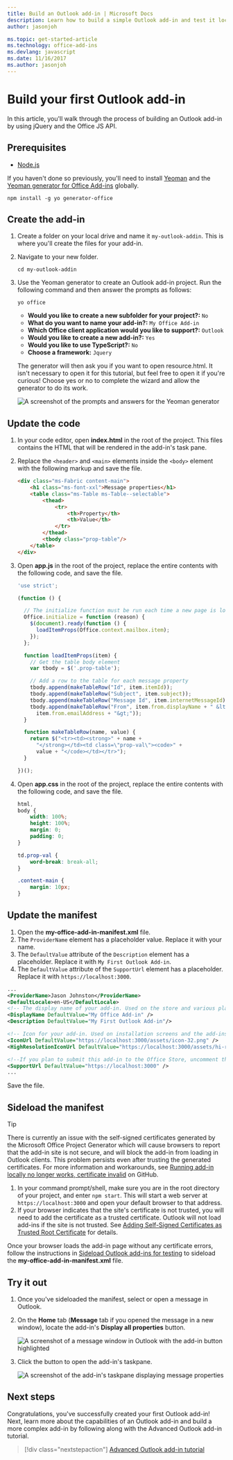 ```yaml
---
title: Build an Outlook add-in | Microsoft Docs
description: Learn how to build a simple Outlook add-in and test it locally
author: jasonjoh

ms.topic: get-started-article
ms.technology: office-add-ins
ms.devlang: javascript
ms.date: 11/16/2017
ms.author: jasonjoh
---
```


# Build your first Outlook add-in

In this article, you'll walk through the process of building an Outlook add-in by using jQuery and the Office JS API.

## Prerequisites

- [Node.js](https://nodejs.org)

If you haven't done so previously, you'll need to install [Yeoman](https://github.com/yeoman/yo) and the [Yeoman generator for Office Add-ins](https://github.com/OfficeDev/generator-office) globally.

```Shell
npm install -g yo generator-office
```

## Create the add-in

1. Create a folder on your local drive and name it `my-outlook-addin`. This is where you'll create the files for your add-in.
1. Navigate to your new folder.

    ```Shell
    cd my-outlook-addin
    ```

1. Use the Yeoman generator to create an Outlook add-in project. Run the following command and then answer the prompts as follows:

    ```Shell
    yo office
    ```

    - **Would you like to create a new subfolder for your project?:** `No`
    - **What do you want to name your add-in?:** `My Office Add-in`
    - **Which Office client application would you like to support?:** `Outlook`
    - **Would you like to create a new add-in?:** `Yes`
    - **Would you like to use TypeScript?:** `No`
    - **Choose a framework:** `Jquery`

    The generator will then ask you if you want to open resource.html. It isn't necessary to open it for this tutorial, but feel free to open it if you're curious! Choose yes or no to complete the wizard and allow the generator to do its work.

    ![A screenshot of the prompts and answers for the Yeoman generator](images/quick-start-yo-prompts.PNG)

## Update the code

1. In your code editor, open **index.html** in the root of the project. This files contains the HTML that will be rendered in the add-in's task pane.
1. Replace the `<header>` and `<main>` elements inside the `<body>` element with the following markup and save the file.

    ```HTML
    <div class="ms-Fabric content-main">
        <h1 class="ms-font-xxl">Message properties</h1>
        <table class="ms-Table ms-Table--selectable">
            <thead>
                <tr>
                    <th>Property</th>
                    <th>Value</th>
                </tr>
            </thead>
            <tbody class="prop-table"/>
        </table>
    </div>
    ```

1. Open **app.js** in the root of the project, replace the entire contents with the following code, and save the file.

    ```js
    'use strict';

    (function () {

      // The initialize function must be run each time a new page is loaded
      Office.initialize = function (reason) {
        $(document).ready(function () {
          loadItemProps(Office.context.mailbox.item);
        });
      };

      function loadItemProps(item) {
        // Get the table body element
        var tbody = $('.prop-table');

        // Add a row to the table for each message property
        tbody.append(makeTableRow("Id", item.itemId));
        tbody.append(makeTableRow("Subject", item.subject));
        tbody.append(makeTableRow("Message Id", item.internetMessageId));
        tbody.append(makeTableRow("From", item.from.displayName + " &lt;" +
          item.from.emailAddress + "&gt;"));
      }

      function makeTableRow(name, value) {
        return $("<tr><td><strong>" + name + 
          "</strong></td><td class=\"prop-val\"><code>" +
          value + "</code></td></tr>");
      }

    })();
    ```

1. Open **app.css** in the root of the project, replace the entire contents with the following code, and save the file.

    ```CSS
    html,
    body {
        width: 100%;
        height: 100%;
        margin: 0;
        padding: 0;
    }

    td.prop-val {
        word-break: break-all;
    }

    .content-main {
        margin: 10px;
    }
    ```

## Update the manifest

1. Open the **my-office-add-in-manifest.xml** file.
1. The `ProviderName` element has a placeholder value. Replace it with your name.
1. The `DefaultValue` attribute of the `Description` element has a placeholder. Replace it with `My First Outlook Add-in`.
1. The `DefaultValue` attribute of the `SupportUrl` element has a placeholder. Replace it with `https://localhost:3000`.

```xml
...
<ProviderName>Jason Johnston</ProviderName>
<DefaultLocale>en-US</DefaultLocale>
<!-- The display name of your add-in. Used on the store and various places of the Office UI such as the add-ins dialog. -->
<DisplayName DefaultValue="My Office Add-in" />
<Description DefaultValue="My First Outlook Add-in"/>

<!-- Icon for your add-in. Used on installation screens and the add-ins dialog. -->
<IconUrl DefaultValue="https://localhost:3000/assets/icon-32.png" />
<HighResolutionIconUrl DefaultValue="https://localhost:3000/assets/hi-res-icon.png"/>

<!--If you plan to submit this add-in to the Office Store, uncomment the SupportUrl element below-->
<SupportUrl DefaultValue="https://localhost:3000" />
...
```

Save the file.

## Sideload the manifest

> [!TIP]
> There is currently an issue with the self-signed certificates generated by the Microsoft Office Project Generator which will cause browsers to report that the add-in site is not secure, and will block the add-in from loading in Outlook clients. This problem persists even after trusting the generated certificates. For more information and workarounds, see [Running add-in locally no longer works, certificate invalid](https://github.com/OfficeDev/generator-office/issues/244) on GitHub.

1. In your command prompt/shell, make sure you are in the root directory of your project, and enter `npm start`. This will start a web server at `https://localhost:3000` and open your default browser to that address.
1. If your browser indicates that the site's certificate is not trusted, you will need to add the certificate as a trusted certificate. Outlook will not load add-ins if the site is not trusted. See [Adding Self-Signed Certificates as Trusted Root Certificate](https://github.com/OfficeDev/generator-office/blob/master/src/docs/ssl.md) for details.

Once your browser loads the add-in page without any certificate errors, follow the instructions in [Sideload Outlook add-ins for testing](sideload-outlook-add-ins-for-testing.md) to sideload the **my-office-add-in-manifest.xml** file.

## Try it out

1. Once you've sideloaded the manifest, select or open a message in Outlook.
1. On the **Home** tab (**Message** tab if you opened the message in a new window), locate the add-in's **Display all properties** button.

    ![A screenshot of a message window in Outlook with the add-in button highlighted](images/quick-start-button.PNG)

1. Click the button to open the add-in's taskpane.

    ![A screenshot of the add-in's taskpane displaying message properties](images/quick-start-task-pane.PNG)

## Next steps

Congratulations, you've successfully created your first Outlook add-in! Next, learn more about the capabilities of an Outlook add-in and build a more complex add-in by following along with the Advanced Outlook add-in tutorial.

> [!div class="nextstepaction"]
> [Advanced Outlook add-in tutorial](addin-tutorial.md)